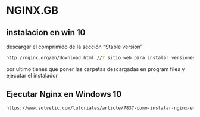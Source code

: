 # NGINX.__GB__
## instalacion en win 10
descargar el comprimido de la sección “Stable versión”
```bash
http://nginx.org/en/download.html //? sitio web para instalar versiones

```
por ultimo tienes que poner las carpetas descargadas en program files y ejecutar el instalador
## Ejecutar Nginx en Windows 10
```bash
https://www.solvetic.com/tutoriales/article/7837-como-instalar-nginx-en-windows-10/
```
